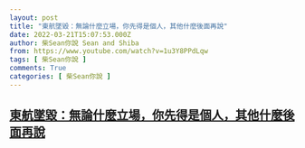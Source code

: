 ```yaml
---
layout: post
title: "東航墜毀：無論什麼立場，你先得是個人，其他什麼後面再說"
date: 2022-03-21T15:07:53.000Z
author: 柴Sean你說 Sean and Shiba
from: https://www.youtube.com/watch?v=1u3Y8PPdLqw
tags: [ 柴Sean你說 ]
comments: True
categories: [ 柴Sean你說 ]
---
```

<!--1647875273000-->
[東航墜毀：無論什麼立場，你先得是個人，其他什麼後面再說](https://www.youtube.com/watch?v=1u3Y8PPdLqw)
------

<div>

</div>

